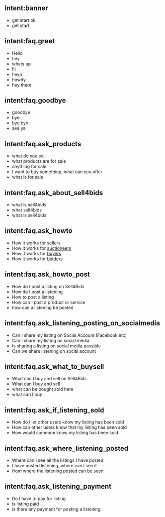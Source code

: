 ## intent:banner
- get start ok
- get start

## intent:faq.greet
- Hello
- hey
- whats up
- hi
- heya
- howdy
- hey there

## intent:faq.goodbye
- goodbye
- bye
- bye bye
- see ya

## intent:faq.ask_products
- what do you sell
- what products are for sale
- anything for sale
- I want to buy something, what can you offer
- what is for sale

## intent:faq.ask_about_sell4bids
- what is sell4bids
- what sell4bids
- what is sell4bids

## intent:faq.ask_howto
- How it works for [sellers](buyerseller)
- How it works for [auctioneers](buyerseller)
- How it works for [buyers](buyerseller)
- How it works for [bidders](buyerseller)

## intent:faq.ask_howto_post
- How do I post a listing on Sell4Bids
- How do I post a listening
- How to post a listing
- How can I post a product or service
- how can a listening be posted

## intent:faq.ask_listening_posting_on_socialmedia
- Can I share my listing on Social Account (Facebook etc)
- Can I share my listing on social media
- Is sharing a listing on social media possible
- Can we share listening on social account

## intent:faq.ask_what_to_buysell
- What can I buy and sell on Sell4Bids
- What can I buy and sell
- what can be bought sold here
- what can I buy

## intent:faq.ask_if_listening_sold
- How do I let other users know my listing has been sold
- How can other users know that my listing has been sold
- How would someone know my listing has been sold

## intent:faq.ask_where_listening_posted
- Where can I see all the listings I have posted
- I have posted listening, where can I see it
- from where the listening posted can be seen

## intent:faq.ask_listening_payment
- Do I have to pay for listing
- is listing paid
- is there any payment for posting a listening